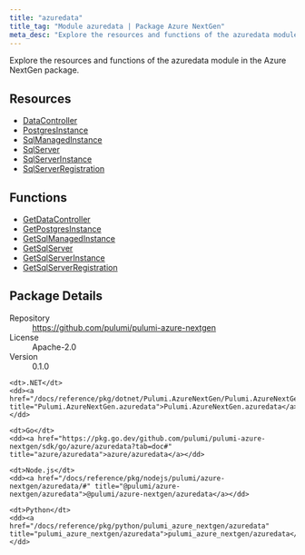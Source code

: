 ```yaml
---
title: "azuredata"
title_tag: "Module azuredata | Package Azure NextGen"
meta_desc: "Explore the resources and functions of the azuredata module in the Azure NextGen package."
---
```


<!-- WARNING: this file was generated by Pulumi Docs Generator. -->
<!-- Do not edit by hand unless you're certain you know what you are doing! -->

Explore the resources and functions of the azuredata module in the Azure NextGen package.

<h2 id="resources">Resources</h2>
<ul class="api">
    <li><a href="datacontroller" title="DataController"><span class="symbol resource"></span>DataController</a></li>
    <li><a href="postgresinstance" title="PostgresInstance"><span class="symbol resource"></span>PostgresInstance</a></li>
    <li><a href="sqlmanagedinstance" title="SqlManagedInstance"><span class="symbol resource"></span>SqlManagedInstance</a></li>
    <li><a href="sqlserver" title="SqlServer"><span class="symbol resource"></span>SqlServer</a></li>
    <li><a href="sqlserverinstance" title="SqlServerInstance"><span class="symbol resource"></span>SqlServerInstance</a></li>
    <li><a href="sqlserverregistration" title="SqlServerRegistration"><span class="symbol resource"></span>SqlServerRegistration</a></li>
</ul>

<h2 id="functions">Functions</h2>
<ul class="api">
    <li><a href="getdatacontroller" title="GetDataController"><span class="symbol function"></span>GetDataController</a></li>
    <li><a href="getpostgresinstance" title="GetPostgresInstance"><span class="symbol function"></span>GetPostgresInstance</a></li>
    <li><a href="getsqlmanagedinstance" title="GetSqlManagedInstance"><span class="symbol function"></span>GetSqlManagedInstance</a></li>
    <li><a href="getsqlserver" title="GetSqlServer"><span class="symbol function"></span>GetSqlServer</a></li>
    <li><a href="getsqlserverinstance" title="GetSqlServerInstance"><span class="symbol function"></span>GetSqlServerInstance</a></li>
    <li><a href="getsqlserverregistration" title="GetSqlServerRegistration"><span class="symbol function"></span>GetSqlServerRegistration</a></li>
</ul>

<h2 id="package-details">Package Details</h2>
<dl class="package-details">
	<dt>Repository</dt>
	<dd><a href="https://github.com/pulumi/pulumi-azure-nextgen">https://github.com/pulumi/pulumi-azure-nextgen</a></dd>
	<dt>License</dt>
	<dd>Apache-2.0</dd>
	<dt>Version</dt>
	<dd>0.1.0</dd>
</dl>



<dl class="tabular">

    <dt>.NET</dt>
    <dd><a href="/docs/reference/pkg/dotnet/Pulumi.AzureNextGen/Pulumi.AzureNextGen.azuredata.html" title="Pulumi.AzureNextGen.azuredata">Pulumi.AzureNextGen.azuredata</a></dd>

    <dt>Go</dt>
    <dd><a href="https://pkg.go.dev/github.com/pulumi/pulumi-azure-nextgen/sdk/go/azure/azuredata?tab=doc#" title="azure/azuredata">azure/azuredata</a></dd>

    <dt>Node.js</dt>
    <dd><a href="/docs/reference/pkg/nodejs/pulumi/azure-nextgen/azuredata/#" title="@pulumi/azure-nextgen/azuredata">@pulumi/azure-nextgen/azuredata</a></dd>

    <dt>Python</dt>
    <dd><a href="/docs/reference/pkg/python/pulumi_azure_nextgen/azuredata" title="pulumi_azure_nextgen/azuredata">pulumi_azure_nextgen/azuredata</a></dd>

</dl>


